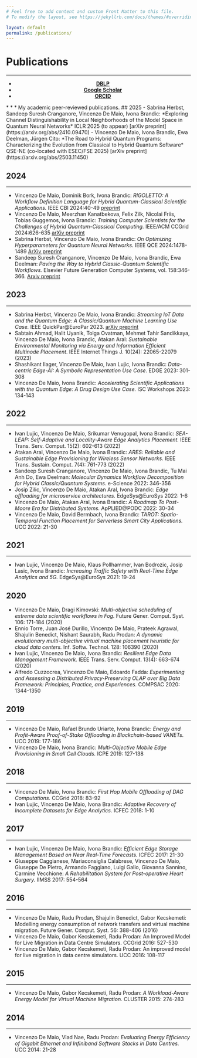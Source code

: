 ```yaml
---
# Feel free to add content and custom Front Matter to this file.
# To modify the layout, see https://jekyllrb.com/docs/themes/#overriding-theme-defaults

layout: default
permalink: /publications/
---
```

# Publications
* * *
<div align="center">
<ul class="downloads">
          <li><a href="https://dblp.org/pid/167/7912.html"><strong>DBLP</strong></a></li>
          <li><a href="https://scholar.google.com/citations?user=7mZpzzYAAAAJ&hl=it"><strong>Google Scholar</strong></a></li>
          <li><a href="https://orcid.org/0000-0002-7352-3895"><strong>ORCID</strong></a></li>
</ul>
</div>
* * *
My academic peer-reviewed publications.
## 2025
- Sabrina Herbst, Sandeep Suresh Cranganore, Vincenzo De Maio, Ivona Brandic: *Exploring Channel Distinguishability in Local Neighborhoods of the Model Space in Quantum Neural Networks* ICLR 2025 (to appear) [arXiv preprint](https://arxiv.org/abs/2410.09470)
- Vincenzo De Maio, Ivona Brandic, Ewa Deelman, Jürgen Cito: *The Road to Hybrid Quantum Programs: Characterizing the Evolution from Classical to Hybrid Quantum Software* QSE-NE (co-located with ESEC/FSE 2025) [arXiv preprint](https://arxiv.org/abs/2503.11450)

## 2024
* * *
- Vincenzo De Maio, Dominik Bork, Ivona Brandic: *RIGOLETTO: A Workflow Definition Language for Hybrid Quantum-Classical Scientific Applications.* IEEE CBI 2024:40-49 [preprint](https://model-engineering.info/publications/papers/CBI-RIGOLETTO.pdf)
- Vincenzo De Maio, Meerzhan Kanatbekova, Felix Zilk, Nicolai Friis, Tobias Guggemos, Ivona Brandic: *Training Computer Scientists for the Challenges of Hybrid Quantum-Classical Computing.* IEEE/ACM CCGrid 2024:626-635 [arXiv preprint](https://arxiv.org/abs/2403.00885)
- Sabrina Herbst, Vincenzo De Maio, Ivona Brandic: *On Optimizing Hyperparameters for Quantum Neural Networks.* IEEE QCE 2024:1478-1489 [ArXiv preprint](https://arxiv.org/abs/2403.18579)
- Sandeep Suresh Cranganore, Vincenzo De Maio, Ivona Brandic, Ewa Deelman: *Paving the Way to Hybrid Classic-Quantum Scientific Workflows.* Elsevier Future Generation Computer Systems, vol. 158:346-366. [Arxiv preprint](https://arxiv.org/abs/2404.10389)

## 2023
* * *
- Sabrina Herbst, Vincenzo De Maio, Ivona Brandic: *Streaming IoT Data and the Quantum Edge: A Classic/Quantum Machine Learning Use Case.* IEEE QuickPar@EuroPar 2023. [arXiv preprint](https://arxiv.org/abs/2402.15542)
- Sabtain Ahmad, Halit Uyanik, Tolga Ovatman, Mehmet Tahir Sandikkaya, Vincenzo De Maio, Ivona Brandic, Atakan Aral: *Sustainable Environmental Monitoring via Energy and Information Efficient Multinode Placement*. IEEE Internet Things J. 10(24): 22065-22079 (2023)
- Shashikant Ilager, Vincenzo De Maio, Ivan Lujic, Ivona Brandic: *Data-centric Edge-AI: A Symbolic Representation Use Case.* EDGE 2023: 301-308
- Vincenzo De Maio, Ivona Brandic: *Accelerating Scientific Applications with the Quantum Edge: A Drug Design Use Case.* ISC Workshops 2023: 134-143

## 2022
* * *
- Ivan Lujic, Vincenzo De Maio, Srikumar Venugopal, Ivona Brandic: *SEA-LEAP: Self-Adaptive and Locality-Aware Edge Analytics Placement.* IEEE Trans. Serv. Comput. 15(2): 602-613 (2022)
- Atakan Aral, Vincenzo De Maio, Ivona Brandic: *ARES: Reliable and Sustainable Edge Provisioning for Wireless Sensor Networks.* IEEE Trans. Sustain. Comput. 7(4): 761-773 (2022)
- Sandeep Suresh Cranganore, Vincenzo De Maio, Ivona Brandic, Tu Mai Anh Do, Ewa Deelman: *Molecular Dynamics Workflow Decomposition for Hybrid Classic/Quantum Systems*. e-Science 2022: 346-356
- Josip Zilic, Vincenzo De Maio, Atakan Aral, Ivona Brandic: *Edge offloading for microservice architectures.* EdgeSys@EuroSys 2022: 1-6
- Vincenzo De Maio, Atakan Aral, Ivona Brandic: *A Roadmap To Post-Moore Era for Distributed Systems.* ApPLIED@PODC 2022: 30-34
- Vincenzo De Maio, David Bermbach, Ivona Brandic: *TAROT: Spatio-Temporal Function Placement for Serverless Smart City Applications.* UCC 2022: 21-30

## 2021
* * *
- Ivan Lujic, Vincenzo De Maio, Klaus Pollhammer, Ivan Bodrozic, Josip Lasic, Ivona Brandic: *Increasing Traffic Safety with Real-Time Edge Analytics and 5G.* EdgeSys@EuroSys 2021: 19-24

## 2020
- Vincenzo De Maio, Dragi Kimovski: *Multi-objective scheduling of extreme data scientific workflows in Fog.* Future Gener. Comput. Syst. 106: 171-184 (2020)
- Ennio Torre, Juan José Durillo, Vincenzo De Maio, Prateek Agrawal, Shajulin Benedict, Nishant Saurabh, Radu Prodan: *A dynamic evolutionary multi-objective virtual machine placement heuristic for cloud data centers.* Inf. Softw. Technol. 128: 106390 (2020)
- Ivan Lujic, Vincenzo De Maio, Ivona Brandic: *Resilient Edge Data Management Framework.* IEEE Trans. Serv. Comput. 13(4): 663-674 (2020)
- Alfredo Cuzzocrea, Vincenzo De Maio, Edoardo Fadda: *Experimenting and Assessing a Distributed Privacy-Preserving OLAP over Big Data Framework: Principles, Practice, and Experiences.* COMPSAC 2020: 1344-1350

## 2019
* * *
- Vincenzo De Maio, Rafael Brundo Uriarte, Ivona Brandic: *Energy and Profit-Aware Proof-of-Stake Offloading in Blockchain-based VANETs.* UCC 2019: 177-186
- Vincenzo De Maio, Ivona Brandic: *Multi-Objective Mobile Edge Provisioning in Small Cell Clouds.* ICPE 2019: 127-138

## 2018
* * *
- Vincenzo De Maio, Ivona Brandic: *First Hop Mobile Offloading of DAG Computations.* CCGrid 2018: 83-92
- Ivan Lujic, Vincenzo De Maio, Ivona Brandic: *Adaptive Recovery of Incomplete Datasets for Edge Analytics.* ICFEC 2018: 1-10

## 2017
* * *
- Ivan Lujic, Vincenzo De Maio, Ivona Brandic: *Efficient Edge Storage Management Based on Near Real-Time Forecasts.* ICFEC 2017: 21-30
- Giuseppe Caggianese, Mariaconsiglia Calabrese, Vincenzo De Maio, Giuseppe De Pietro, Armando Faggiano, Luigi Gallo, Giovanna Sannino, Carmine Vecchione: *A Rehabilitation System for Post-operative Heart Surgery.* IIMSS 2017: 554-564

## 2016
* * *
- Vincenzo De Maio, Radu Prodan, Shajulin Benedict, Gabor Kecskemeti: Modelling energy consumption of network transfers and virtual machine migration. Future Gener. Comput. Syst. 56: 388-406 (2016)
- Vincenzo De Maio, Gabor Kecskemeti, Radu Prodan: An Improved Model for Live Migration in Data Centre Simulators. CCGrid 2016: 527-530
- Vincenzo De Maio, Gabor Kecskemeti, Radu Prodan: An improved model for live migration in data centre simulators. UCC 2016: 108-117

## 2015
* * *
- Vincenzo De Maio, Gabor Kecskemeti, Radu Prodan: *A Workload-Aware Energy Model for Virtual Machine Migration.* CLUSTER 2015: 274-283

## 2014
* * *
- Vincenzo De Maio, Vlad Nae, Radu Prodan: *Evaluating Energy Efficiency of Gigabit Ethernet and Infiniband Software Stacks in Data Centres.* UCC 2014: 21-28





